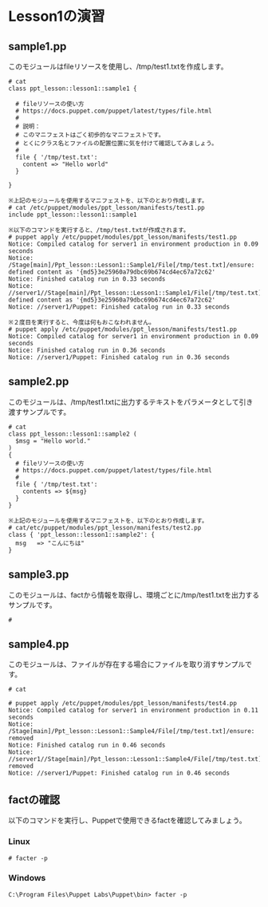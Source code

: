 # Lesson1の演習
## sample1.pp
このモジュールはfileリソースを使用し、/tmp/test1.txtを作成します。  
~~~~
# cat   
class ppt_lesson::lesson1::sample1 {

  # fileリソースの使い方
  # https://docs.puppet.com/puppet/latest/types/file.html
  # 
  # 説明：
  # このマニフェストはごく初歩的なマニフェストです。
  # とくにクラス名とファイルの配置位置に気を付けて確認してみましょう。
  #
  file { '/tmp/test.txt':
    content => "Hello world"
  }

}

※上記のモジュールを使用するマニフェストを、以下のとおり作成します。
# cat /etc/puppet/modules/ppt_lesson/manifests/test1.pp
include ppt_lesson::lesson1::sample1

※以下のコマンドを実行すると、/tmp/test.txtが作成されます。
# puppet apply /etc/puppet/modules/ppt_lesson/manifests/test1.pp
Notice: Compiled catalog for server1 in environment production in 0.09 seconds
Notice: /Stage[main]/Ppt_lesson::Lesson1::Sample1/File[/tmp/test.txt]/ensure: defined content as '{md5}3e25960a79dbc69b674cd4ec67a72c62'
Notice: Finished catalog run in 0.33 seconds
Notice: //server1//Stage[main]/Ppt_lesson::Lesson1::Sample1/File[/tmp/test.txt]/ensure: defined content as '{md5}3e25960a79dbc69b674cd4ec67a72c62'
Notice: //server1/Puppet: Finished catalog run in 0.33 seconds

※２度目を実行すると、今度は何もおこなわれません。
# puppet apply /etc/puppet/modules/ppt_lesson/manifests/test1.pp
Notice: Compiled catalog for server1 in environment production in 0.09 seconds
Notice: Finished catalog run in 0.36 seconds
Notice: //server1/Puppet: Finished catalog run in 0.36 seconds

~~~~
## sample2.pp
このモジュールは、/tmp/test1.txtに出力するテキストをパラメータとして引き渡すサンプルです。 
~~~~
# cat
class ppt_lesson::lesson1::sample2 (
  $msg = "Hello world."
)
{
  # fileリソースの使い方
  # https://docs.puppet.com/puppet/latest/types/file.html
  # 
  file { '/tmp/test.txt':
    contents => ${msg}
  }
}

※上記のモジュールを使用するマニフェストを、以下のとおり作成します。
# cat/etc/puppet/modules/ppt_lesson/manifests/test2.pp
class { 'ppt_lesson::lesson1::sample2': {
  msg	=> "こんにちは"
}

~~~~
## sample3.pp
このモジュールは、factから情報を取得し、環境ごとに/tmp/test1.txtを出力するサンプルです。 
~~~~
# 

~~~~
## sample4.pp
このモジュールは、ファイルが存在する場合にファイルを取り消すサンプルです。 
~~~~
# cat  

# puppet apply /etc/puppet/modules/ppt_lesson/manifests/test4.pp
Notice: Compiled catalog for server1 in environment production in 0.11 seconds
Notice: /Stage[main]/Ppt_lesson::Lesson1::Sample4/File[/tmp/test.txt]/ensure: removed
Notice: Finished catalog run in 0.46 seconds
Notice: //server1//Stage[main]/Ppt_lesson::Lesson1::Sample4/File[/tmp/test.txt]/ensure: removed
Notice: //server1/Puppet: Finished catalog run in 0.46 seconds 

~~~~
## factの確認
以下のコマンドを実行し、Puppetで使用できるfactを確認してみましょう。
### Linux
~~~~
# facter -p
~~~~
### Windows
~~~~
C:\Program Files\Puppet Labs\Puppet\bin> facter -p
~~~~ 
